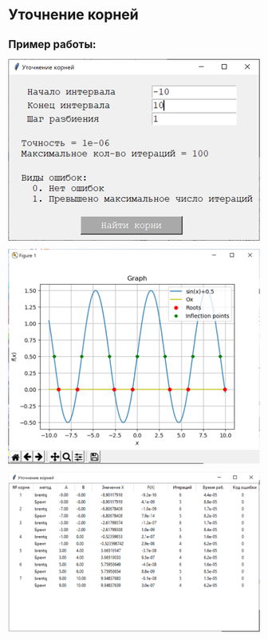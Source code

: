 # Уточнение корней

## Пример работы:

![](https://github.com/kovkir/bmstu-python-labs/raw/master/sem2/lab_1/1.png)

![](https://github.com/kovkir/bmstu-python-labs/raw/master/sem2/lab_1/2.png)

![](https://github.com/kovkir/bmstu-python-labs/raw/master/sem2/lab_1/3.png)
